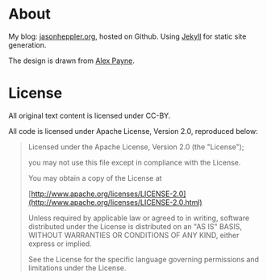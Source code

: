 # About

My blog: [jasonheppler.org](www.jasonheppler.org), hosted on Github. Using [Jekyll](http://github.com/mojombo/jekyll/tree/master) for static site generation.

The design is drawn from [Alex Payne](http://al3x.net/). 

# License

All original text content is licensed under CC-BY.

All code is licensed under Apache License, Version 2.0, reproduced below:

> Licensed under the Apache License, Version 2.0 (the "License");
> 
> you may not use this file except in compliance with the License.
> 
> You may obtain a copy of the License at
> 
> [http://www.apache.org/licenses/LICENSE-2.0](http://www.apache.org/licenses/LICENSE-2.0.html)
> 
> Unless required by applicable law or agreed to in writing, software
distributed under the License is distributed on an "AS IS" BASIS,
WITHOUT WARRANTIES OR CONDITIONS OF ANY KIND, either express or implied.
> 
> See the License for the specific language governing permissions and
limitations under the License.